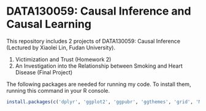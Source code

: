 # DATA130059: Causal Inference and Causal Learning
This repository includes 2 projects of DATA130059: Causal Inference (Lectured by Xiaolei Lin, Fudan University).
1.  Victimization and Trust (Homework 2)
2.  An Investigation into the Relationship between Smoking and Heart Disease (Final Project)

The following packages are needed for running my code. To install them, running this command in your R console.
```r
install.packages(c('dplyr', 'ggplot2', 'ggpubr', 'ggthemes', 'grid', 'MatchIt', 'tableone', 'survey'))
```
